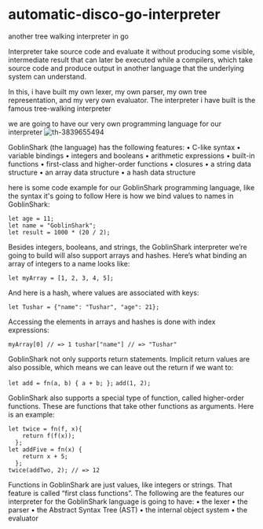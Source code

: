 # automatic-disco-go-interpreter
another tree walking interpreter in go

Interpreter take source code and evaluate it without producing some visible, intermediate result that can later be executed while a compilers, which take source code and produce output in another language that the underlying system can understand.
 
In this, i have built my own lexer, my own parser, my own tree representation, and my very own evaluator. The interpreter i have built is the famous tree-walking interpreter

we are going to have our very own programming language for our interpreter
![th-3839655494](https://github.com/tusharxoxoxo/automatic-disco-go-interpreter/assets/79051850/5b980d07-e0eb-43eb-95c6-e6bcc6248c0b)

GoblinShark (the language) has the following features:
• C-like syntax
• variable bindings
• integers and booleans
• arithmetic expressions
• built-in functions
• first-class and higher-order functions • closures
• a string data structure
• an array data structure
• a hash data structure

here is some code example for our GoblinShark programming language, like the syntax it's going to follow
Here is how we bind values to names in GoblinShark:

```let age = 11;```<br />
```let name = "GoblinShark";```<br />
```let result = 1000 * (20 / 2);```<br />

Besides integers, booleans, and strings, the GoblinShark interpreter we’re going to build will also support arrays and hashes.
Here’s what binding an array of integers to a name looks like:

```let myArray = [1, 2, 3, 4, 5];```

And here is a hash, where values are associated with keys:

```let Tushar = {"name": "Tushar", "age": 21};```

Accessing the elements in arrays and hashes is done with index expressions:

```myArray[0] // => 1 tushar["name"] // => "Tushar"```

GoblinShark not only supports return statements. Implicit return values are also possible,
which means we can leave out the return if we want to:

```let add = fn(a, b) { a + b; };```
```add(1, 2);```

GoblinShark also supports a special type of function, called higher-order functions. These are
functions that take other functions as arguments. Here is an example:
```
let twice = fn(f, x){
    return f(f(x));
  };
let addFive = fn(x) {
    return x + 5;  
  };
twice(addTwo, 2); // => 12
```

Functions in GoblinShark are just values, like integers or strings. That feature is called “first class functions”.
The following are the features our interpreter for the GoblinShark language is going to have: 
• the lexer
• the parser
• the Abstract Syntax Tree (AST) • the internal object system
• the evaluator

